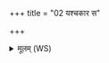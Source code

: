 +++
title = "02 यश्चकार स"

+++
<details><summary>मूलम् (WS)</summary>

यश्चकार स निष्करत् स एव सुभिषक्तमः ।  
स एव तुभ्यं भेषजं चकार भिषजाति च ॥ २ ॥ ।  
चीतिं ते देवा अविदन् ब्रह्माण उत वीरुधः ।  
चीतिं तेऽद्योत्तमामविदन् भूम्यामधि ॥ ३ ॥
</details>